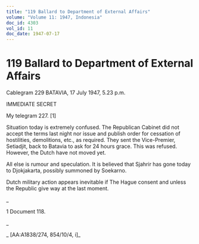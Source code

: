 ```yaml
---
title: "119 Ballard to Department of External Affairs"
volume: "Volume 11: 1947, Indonesia"
doc_id: 4303
vol_id: 11
doc_date: 1947-07-17
---
```


# 119 Ballard to Department of External Affairs

Cablegram 229 BATAVIA, 17 July 1947, 5.23 p.m.

IMMEDIATE SECRET

My telegram 227. [1]

Situation today is extremely confused. The Republican Cabinet did not accept the terms last night nor issue and publish order for cessation of hostilities, demolitions, etc., as required. They sent the Vice-Premier, Setiadjit, back to Batavia to ask for 24 hours grace. This was refused. However, the Dutch have not moved yet.

All else is rumour and speculation. It is believed that Sjahrir has gone today to Djokjakarta, possibly summoned by Soekarno.

Dutch military action appears inevitable if The Hague consent and unless the Republic give way at the last moment.

_

1 Document 118.

_

_ [AA:A1838/274, 854/10/4, i]_
